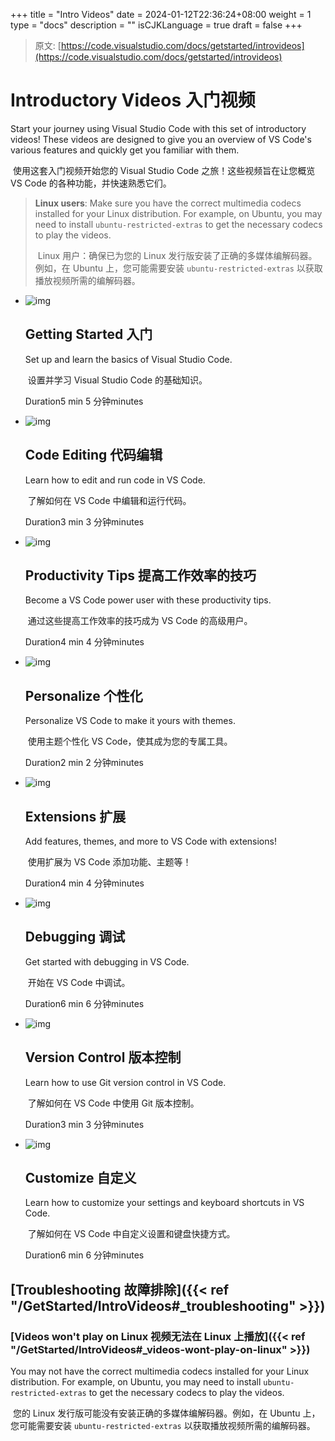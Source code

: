 +++
title = "Intro Videos"
date = 2024-01-12T22:36:24+08:00
weight = 1
type = "docs"
description = ""
isCJKLanguage = true
draft = false
+++

> 原文: [https://code.visualstudio.com/docs/getstarted/introvideos](https://code.visualstudio.com/docs/getstarted/introvideos)

# Introductory Videos 入门视频



Start your journey using Visual Studio Code with this set of introductory videos! These videos are designed to give you an overview of VS Code's various features and quickly get you familiar with them.

​​	使用这套入门视频开始您的 Visual Studio Code 之旅！这些视频旨在让您概览 VS Code 的各种功能，并快速熟悉它们。

> **Linux users**: Make sure you have the correct multimedia codecs installed for your Linux distribution. For example, on Ubuntu, you may need to install `ubuntu-restricted-extras` to get the necessary codecs to play the videos.
>
> ​​	Linux 用户：确保已为您的 Linux 发行版安装了正确的多媒体编解码器。例如，在 Ubuntu 上，您可能需要安装 `ubuntu-restricted-extras` 以获取播放视频所需的编解码器。

- ![img](./IntroVideos_img/getting-started.png)

  ## Getting Started 入门

  Set up and learn the basics of Visual Studio Code.

  ​​	设置并学习 Visual Studio Code 的基础知识。

  Duration5 min
  5 分钟minutes

- ![img](./IntroVideos_img/code-editing.png)

  ## Code Editing 代码编辑

  Learn how to edit and run code in VS Code.

  ​​	了解如何在 VS Code 中编辑和运行代码。

  Duration3 min
  3 分钟minutes

- ![img](./IntroVideos_img/productivity-tips.png)

  ## Productivity Tips 提高工作效率的技巧

  Become a VS Code power user with these productivity tips.

  ​​	通过这些提高工作效率的技巧成为 VS Code 的高级用户。

  Duration4 min
  4 分钟minutes

- ![img](./IntroVideos_img/personalize-themes.png)

  ## Personalize 个性化

  Personalize VS Code to make it yours with themes.

  ​​	使用主题个性化 VS Code，使其成为您的专属工具。

  Duration2 min
  2 分钟minutes

- ![img](./IntroVideos_img/extensions.png)

  ## Extensions 扩展

  Add features, themes, and more to VS Code with extensions!

  ​​	使用扩展为 VS Code 添加功能、主题等！

  Duration4 min
  4 分钟minutes

- ![img](./IntroVideos_img/debugging.png)

  ## Debugging 调试

  Get started with debugging in VS Code.

  ​​	开始在 VS Code 中调试。

  Duration6 min
  6 分钟minutes

- ![img](./IntroVideos_img/version-control.png)

  ## Version Control 版本控制

  Learn how to use Git version control in VS Code.

  ​​	了解如何在 VS Code 中使用 Git 版本控制。

  Duration3 min
  3 分钟minutes

- ![img](./IntroVideos_img/customize-settings.png)

  ## Customize 自定义

  Learn how to customize your settings and keyboard shortcuts in VS Code.

  ​​	了解如何在 VS Code 中自定义设置和键盘快捷方式。

  Duration6 min
  6 分钟minutes

## [Troubleshooting 故障排除]({{< ref "/GetStarted/IntroVideos#_troubleshooting" >}})

### [Videos won't play on Linux 视频无法在 Linux 上播放]({{< ref "/GetStarted/IntroVideos#_videos-wont-play-on-linux" >}})

You may not have the correct multimedia codecs installed for your Linux distribution. For example, on Ubuntu, you may need to install `ubuntu-restricted-extras` to get the necessary codecs to play the videos.

​​	您的 Linux 发行版可能没有安装正确的多媒体编解码器。例如，在 Ubuntu 上，您可能需要安装 `ubuntu-restricted-extras` 以获取播放视频所需的编解码器。
